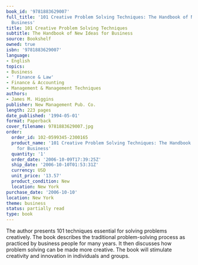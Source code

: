 ```yaml
---
book_id: '9781883629007'
full_title: '101 Creative Problem Solving Techniques: The Handbook of New Ideas for
  Business'
title: 101 Creative Problem Solving Techniques
subtitle: The Handbook of New Ideas for Business
source: Bookshelf
owned: true
isbn: '9781883629007'
language:
- English
topics:
- Business
- ' Finance & Law'
- Finance & Accounting
- Management & Management Techniques
authors:
- James M. Higgins
publisher: New Management Pub. Co.
length: 223 pages
date_published: '1994-05-01'
format: Paperback
cover_filename: 9781883629007.jpg
order:
  order_id: 102-0599345-2300165
  product_name: '101 Creative Problem Solving Techniques: The Handbook of New Ideas
    for Business'
  quantity: '1'
  order_date: '2006-10-09T17:39:25Z'
  ship_date: '2006-10-10T01:53:31Z'
  currency: USD
  unit_price: '13.57'
  product_condition: New
  location: New York
purchase_date: '2006-10-10'
location: New York
theme: business
status: partially read
type: book
---
```

The author presents 101 techniques essential for solving problems creatively. The book describes the traditional problem-solving process as practiced by business people for many years. It then discusses how problem solving can be made more creative. The book will stimulate creativity and innovation in individuals and groups.
